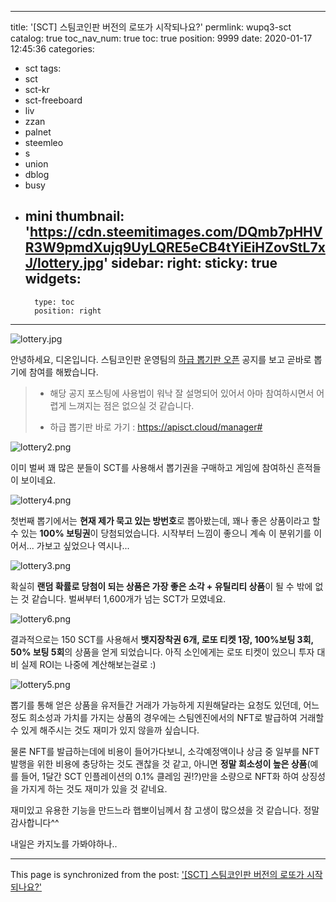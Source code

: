 
---
title: '[SCT] 스팀코인판 버전의 로또가 시작되나요?'
permlink: wupq3-sct
catalog: true
toc_nav_num: true
toc: true
position: 9999
date: 2020-01-17 12:45:36
categories:
- sct
tags:
- sct
- sct-kr
- sct-freeboard
- liv
- zzan
- palnet
- steemleo
- s
- union
- dblog
- busy
- mini
thumbnail: 'https://cdn.steemitimages.com/DQmb7pHHVR3W9pmdXujq9UyLQRE5eCB4tYiEiHZovStL7xJ/lottery.jpg'
sidebar:
    right:
        sticky: true
widgets:
    -
        type: toc
        position: right
---


![lottery.jpg](https://cdn.steemitimages.com/DQmb7pHHVR3W9pmdXujq9UyLQRE5eCB4tYiEiHZovStL7xJ/lottery.jpg)

안녕하세요, 디온입니다. 스팀코인판 운영팀의 [하급 뽑기판 오픈](https://www.steemcoinpan.com/sct/@sct/3ypkus) 공지를 보고 곧바로 뽑기에 참여를 해봤습니다.

> - 해당 공지 포스팅에 사용법이 워낙 잘 설명되어 있어서 아마 참여하시면서 어렵게 느껴지는 점은 없으실 것 같습니다.
>
> - 하급 뽑기판 바로 가기 : https://apisct.cloud/manager#

![lottery2.png](https://cdn.steemitimages.com/DQmRiq5nRzF5QjTcVAeF5MXMG3gXq3wHxMXA7roEdXaAahn/lottery2.png)

이미 벌써 꽤 많은 분들이 SCT를 사용해서 뽑기권을 구매하고 게임에 참여하신 흔적들이 보이네요.


![lottery4.png](https://cdn.steemitimages.com/DQmNWENepjvgFkJxdCzfEyfyymMe8qeVRR5cdpaW3z5DRhk/lottery4.png)

첫번째 뽑기에서는 **현재 제가 묵고 있는 방번호**로 뽑아봤는데, 꽤나 좋은 상품이라고 할 수 있는 **100% 보팅권**이 당첨되었습니다. 시작부터 느낌이 좋으니 계속 이 분위기를 이어서... 가보고 싶었으나 역시나... 


![lottery3.png](https://cdn.steemitimages.com/DQmXLnnf74TKgyLPzMJ63tthdTRiJwNy4hTwT5UDG1wQSMm/lottery3.png)

확실히 **랜덤 확률로 당첨이 되는 상품은 가장 좋은 소각 + 유틸리티 상품**이 될 수 밖에 없는 것 같습니다. 벌써부터 1,600개가 넘는 SCT가 모였네요. 


![lottery6.png](https://cdn.steemitimages.com/DQmVTxNUQxSVRUMfVwKHi7cvFL6zy9oBo3eBMBNVSNoyk4f/lottery6.png)

결과적으로는 150 SCT를 사용해서 **뱃지장착권 6개, 로또 티켓 1장, 100%보팅 3회, 50% 보팅 5회**의 상품을 얻게 되었습니다. 아직 소인에게는 로또 티켓이 있으니 투자 대비 실제 ROI는 나중에 계산해보는걸로 :)


![lottery5.png](https://cdn.steemitimages.com/DQmXs2c9EHfwJ2HpzXgLz8Q2AWCUtBktRESnu5AqanCm6Mh/lottery5.png)

뽑기를 통해 얻은 상품을 유저들간 거래가 가능하게 지원해달라는 요청도 있던데, 어느 정도 희소성과 가치를 가지는 상품의 경우에는 스팀엔진에서의 NFT로 발급하여 거래할 수 있게 해주시는 것도 재미가 있지 않을까 싶습니다. 

물론 NFT를 발급하는데에 비용이 들어가다보니, 소각예정액이나 상금 중 일부를 NFT발행을 위한 비용에 충당하는 것도 괜찮을 것 같고, 아니면 **정말 희소성이 높은 상품**(예를 들어, 1달간 SCT 인플레이션의 0.1% 클레임 권!?)만을 소량으로 NFT화 하여 상징성을 가지게 하는 것도 재미가 있을 것 같네요.

재미있고 유용한 기능을 만드느라 햅뽀이님께서 참 고생이 많으셨을 것 같습니다. 정말 감사합니다^^

내일은 카지노를 가봐야하나..

- - -

This page is synchronized from the post: ['[SCT] 스팀코인판 버전의 로또가 시작되나요?'](https://steemit.com/@donekim/wupq3-sct)
